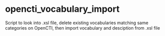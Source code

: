 # opencti_vocabulary_import
Script to look into .xsl file, 
delete existing vocabularies matching same categories on OpenCTI, 
then import vocabulary and desciption from .xsl file

